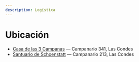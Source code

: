 ```yaml
---
description: Logística
---
```


# Ubicación

* [Casa de las 3 Campanas](https://www.google.com/maps/place/Juventud+Masculina+de+Schoenstatt+de+Campanario/@-33.3879717,-70.5359121,17z/data=!3m1!4b1!4m5!3m4!1s0x0:0x90335ff571a7950c!8m2!3d-33.3879717!4d-70.5337234) — Campanario 341, Las Condes
* [Santuario de Schoenstatt](https://www.google.cm/maps/place/Santuario+de+Schoenstatt+Campanario/@-33.3869353,-70.5372128,17z/data=!3m1!4b1!4m5!3m4!1s0x9662ceac569c0163:0xb37a4df04edc904c!8m2!3d-33.3869398!4d-70.5350241) — Campanario 213, Las Condes
